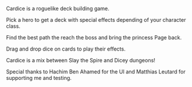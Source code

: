 Cardice is a roguelike deck building game.

Pick a hero to get a deck with special effects depending of your character class.

Find the best path the reach the boss and bring the princess Page back.

Drag and drop dice on cards to play their effects.


Cardice is a mix between Slay the Spire and Dicey dungeons!


Special thanks to Hachim Ben Ahamed for the UI and 
Matthias Leutard for supporting me and testing.